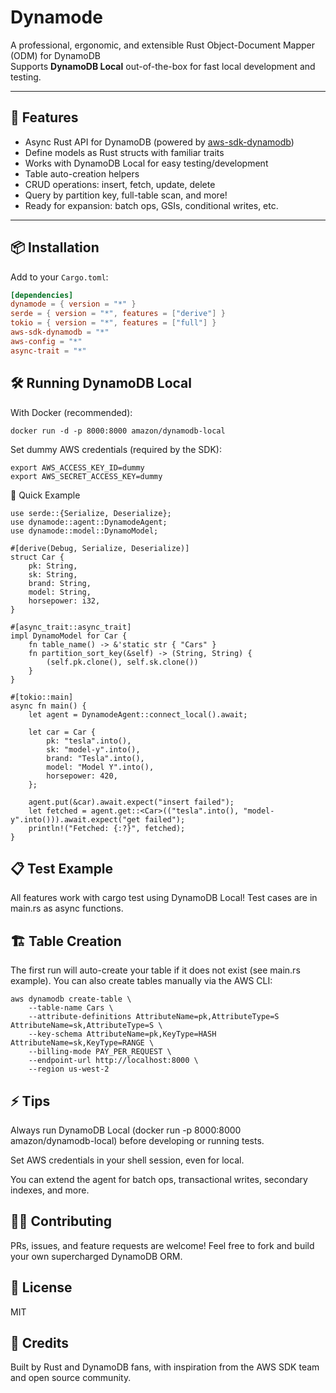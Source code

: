 # Dynamode

A professional, ergonomic, and extensible Rust Object-Document Mapper (ODM) for DynamoDB  
Supports **DynamoDB Local** out-of-the-box for fast local development and testing.

---

## 🚀 Features

- Async Rust API for DynamoDB (powered by [aws-sdk-dynamodb](https://crates.io/crates/aws-sdk-dynamodb))
- Define models as Rust structs with familiar traits
- Works with DynamoDB Local for easy testing/development
- Table auto-creation helpers
- CRUD operations: insert, fetch, update, delete
- Query by partition key, full-table scan, and more!
- Ready for expansion: batch ops, GSIs, conditional writes, etc.

---

## 📦 Installation

Add to your `Cargo.toml`:

```toml
[dependencies]
dynamode = { version = "*" }
serde = { version = "*", features = ["derive"] }
tokio = { version = "*", features = ["full"] }
aws-sdk-dynamodb = "*"
aws-config = "*"
async-trait = "*"
```

## 🛠️ Running DynamoDB Local
With Docker (recommended):
```
docker run -d -p 8000:8000 amazon/dynamodb-local
```
Set dummy AWS credentials (required by the SDK):
```
export AWS_ACCESS_KEY_ID=dummy
export AWS_SECRET_ACCESS_KEY=dummy
```
🚗 Quick Example
```
use serde::{Serialize, Deserialize};
use dynamode::agent::DynamodeAgent;
use dynamode::model::DynamoModel;

#[derive(Debug, Serialize, Deserialize)]
struct Car {
    pk: String,
    sk: String,
    brand: String,
    model: String,
    horsepower: i32,
}

#[async_trait::async_trait]
impl DynamoModel for Car {
    fn table_name() -> &'static str { "Cars" }
    fn partition_sort_key(&self) -> (String, String) {
        (self.pk.clone(), self.sk.clone())
    }
}

#[tokio::main]
async fn main() {
    let agent = DynamodeAgent::connect_local().await;

    let car = Car {
        pk: "tesla".into(),
        sk: "model-y".into(),
        brand: "Tesla".into(),
        model: "Model Y".into(),
        horsepower: 420,
    };

    agent.put(&car).await.expect("insert failed");
    let fetched = agent.get::<Car>(("tesla".into(), "model-y".into())).await.expect("get failed");
    println!("Fetched: {:?}", fetched);
}
```
## 📋 Test Example
All features work with cargo test using DynamoDB Local!
Test cases are in main.rs as async functions.

## 🏗️ Table Creation
The first run will auto-create your table if it does not exist (see main.rs example).
You can also create tables manually via the AWS CLI:

```
aws dynamodb create-table \
    --table-name Cars \
    --attribute-definitions AttributeName=pk,AttributeType=S AttributeName=sk,AttributeType=S \
    --key-schema AttributeName=pk,KeyType=HASH AttributeName=sk,KeyType=RANGE \
    --billing-mode PAY_PER_REQUEST \
    --endpoint-url http://localhost:8000 \
    --region us-west-2
```
## ⚡ Tips
Always run DynamoDB Local (docker run -p 8000:8000 amazon/dynamodb-local) before developing or running tests.

Set AWS credentials in your shell session, even for local.

You can extend the agent for batch ops, transactional writes, secondary indexes, and more.

## 🧑‍💻 Contributing
PRs, issues, and feature requests are welcome!
Feel free to fork and build your own supercharged DynamoDB ORM.

## 📝 License
MIT

## 📣 Credits
Built by Rust and DynamoDB fans, with inspiration from the AWS SDK team and open source community.
